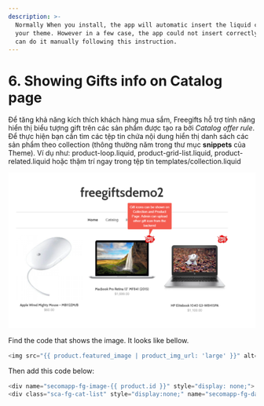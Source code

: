 ```yaml
---
description: >-
  Normally When you install, the app will automatic insert the liquid code to
  your theme. However in a few case, the app could not insert correctly, so you
  can do it manually following this instruction.
---
```


# 6. Showing Gifts info on Catalog page

Để tăng khả năng kích thích khách hàng mua sắm, Freegifts hỗ trợ tính năng hiển thị biểu tượng gift trên các sản phẩm được tạo ra bởi _Catalog offer rule_. Để thực hiện bạn cần tìm các tệp tin chứa nội dung hiển thị danh sách các sản phẩm theo collection \(thông thường năm trong thư mục **snippets** của Theme\). Ví dụ như: product-loop.liquid, product-grid-list.liquid, product-related.liquid hoặc thậm trí ngay trong tệp tin templates/collection.liquid

![](.gitbook/assets/image%20%283%29.png)

Find the code that shows the image. It looks like bellow.

```elixir
<img src="{{ product.featured_image | product_img_url: 'large' }}" alt="{{ product.title | escape }}" />
```

Then add this code below:

```elixir
<div name="secomapp-fg-image-{{ product.id }}" style="display: none;"> {{ "icon-freegift.png" | asset_url | img_tag: "Free Gift", "sca-fg-img-label" }} </div>
<div class="sca-fg-cat-list" style="display:none;" name="secomapp-fg-data-{{ product.id }}" prod-show='list'> </div>
```



